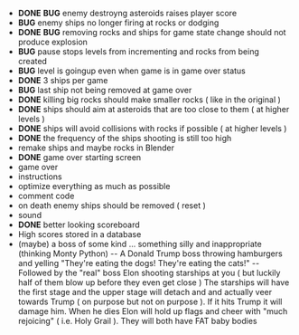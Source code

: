 - **DONE** **BUG** enemy destroyng asteroids raises player score
- **BUG** enemy ships no longer firing at rocks or dodging
- **DONE** **BUG** removing rocks and ships for game state change should not produce explosion
- **BUG** pause stops levels from incrementing and rocks from being created
- **BUG** level is goingup even when game is in game over status
- **DONE** 3 ships per game
- **BUG** last ship not being removed at game over
- **DONE** killing big rocks should make smaller rocks ( like in the original ) 
- **DONE** ships should aim at asteroids that are too close to them ( at higher levels )
- **DONE** ships will avoid collisions with rocks if possible ( at higher levels )
- **DONE** the frequency of the ships shooting is still too high
- remake ships and maybe rocks in Blender
- **DONE** game over starting screen
- game over
- instructions
- optimize everything as much as possible
- comment code
- on death enemy ships should be removed ( reset )
- sound
- **DONE** better looking scoreboard
- High scores stored in a database
- (maybe) a boss of some kind ... something silly and inappropriate (thinking Monty Python)
-- A Donald Trump boss throwing hamburgers and yelling "They're eating the dogs! They're eating the cats!"
-- Followed by the "real" boss Elon shooting starships at you ( but luckily half of them blow up before they even get close ) The starships will have the first stage and the upper stage will detach and and actually veer towards Trump ( on purpose but not on purpose ). If it hits Trump it will damage him. When he dies Elon will hold up flags and cheer with "much rejoicing" ( i.e. Holy Grail ). They will both have FAT baby bodies